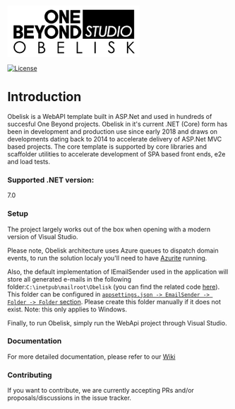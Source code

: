 <p>
  <a href="https://one-beyond.com">
    <img src="Logo.png" width="300" alt="One Beyond" />
  </a>
</p>

[![License](https://img.shields.io/github/license/OneBeyond/onebeyond-studio-obelisk?style=plastic)](LICENSE)

# Introduction

Obelisk is a WebAPI template built in ASP.Net and used in hundreds of succesful One Beyond projects. Obelisk in it's current .NET (Core) form has been in development and production use since early 2018 and draws on developments dating back to 2014 to accelerate delivery of ASP.Net MVC based projects. The core template is supported by core libraries and scaffolder utilities to accelerate development of SPA based front ends, e2e and load tests.

### Supported .NET version:

7.0

### Setup

The project largely works out of the box when opening with a modern version of Visual Studio. 

Please note, Obelisk architecture uses Azure queues to dispatch domain events, to run the solution localy you'll need to have [Azurite](https://learn.microsoft.com/en-us/azure/storage/common/storage-use-azurite) running.

Also, the default implementation of IEmailSender used in the application will store all generated e-mails in the following folder:`C:\inetpub\mailroot\Obelisk` (you can find the related code [here](https://github.com/onebeyond/onebeyond-studio-obelisk/blob/main/src/OneBeyond.Studio.Obelisk.WebApi/Program.cs#LL148C15-L148C15)). This folder can be configured in [`appsettings.json -> EmailSender -> Folder -> Folder` section](https://github.com/onebeyond/onebeyond-studio-obelisk/blob/main/src/OneBeyond.Studio.Obelisk.WebApi/appsettings.json#L33). Please create this folder manually if it does not exist. Note: this only applies to Windows.

Finally, to run Obelisk, simply run the WebApi project through Visual Studio.

### Documentation

For more detailed documentation, please refer to our [Wiki](https://github.com/onebeyond/onebeyond-studio-obelisk/wiki)

### Contributing

If you want to contribute, we are currently accepting PRs and/or proposals/discussions in the issue tracker.
